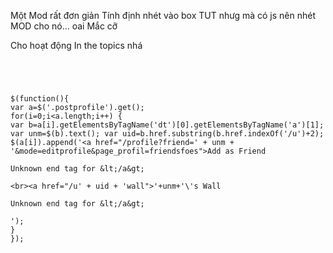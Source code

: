 Một Mod rất đơn giản
Tính định nhét vào box TUT nhưg mà có js nên nhét MOD cho nó... oai Mắc cỡ

Cho hoạt động In the topics nhá

```




$(function(){
var a=$('.postprofile').get();
for(i=0;i<a.length;i++) {
var b=a[i].getElementsByTagName('dt')[0].getElementsByTagName('a')[1];
var unm=$(b).text(); var uid=b.href.substring(b.href.indexOf('/u')+2);
$(a[i]).append('<a href="/profile?friend=' + unm + '&mode=editprofile&page_profil=friendsfoes">Add as Friend

Unknown end tag for &lt;/a&gt;

<br><a href="/u' + uid + 'wall">'+unm+'\'s Wall

Unknown end tag for &lt;/a&gt;

');
}
});

```